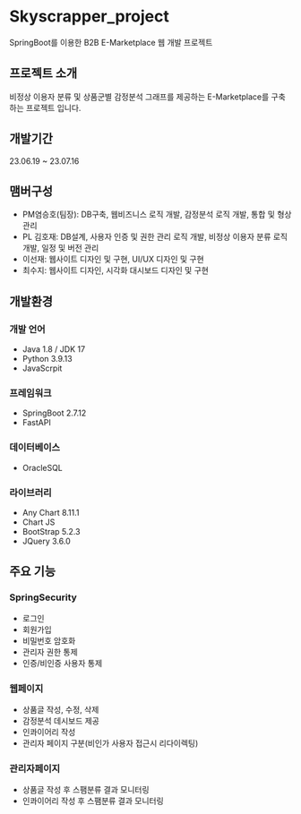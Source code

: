 # Skyscrapper_project
SpringBoot를 이용한 B2B E-Marketplace 웹 개발 프로젝트

## 프로젝트 소개
비정상 이용자 분류 및 상품군별 감정분석 그래프를 제공하는 E-Marketplace를 구축하는 프로젝트 입니다.

## 개발기간
23.06.19 ~ 23.07.16

## 맴버구성
* PM염승호(팀장): DB구축, 웹비즈니스 로직 개발, 감정분석 로직 개발, 통합 및 형상관리
* PL 김호재: DB설계, 사용자 인증 및 권한 관리 로직 개발, 비정상 이용자 분류 로직 개발, 일정 및 버전 관리
* 이선재: 웹사이트 디자인 및 구현, UI/UX 디자인 및 구현
* 최수지: 웹사이트 디자인, 시각화 대시보드 디자인 및 구현

## 개발환경
### 개발 언어
* Java 1.8 / JDK 17
* Python 3.9.13
* JavaScrpit

### 프레임워크
* SpringBoot 2.7.12
* FastAPI

### 데이터베이스
* OracleSQL

### 라이브러리
* Any Chart 8.11.1
* Chart JS
* BootStrap 5.2.3
* JQuery 3.6.0
  
## 주요 기능
### SpringSecurity
* 로그인
* 회원가입
* 비밀번호 암호화
* 관리자 권한 통제
* 인증/비인증 사용자 통제

### 웹페이지
* 상품글 작성, 수정, 삭제
* 감정분석 데시보드 제공
* 인콰이어리 작성
* 관리자 페이지 구분(비인가 사용자 접근시 리다이렉팅)

### 관리자페이지
* 상품글 작성 후 스팸분류 결과 모니터링
* 인콰이어리 작성 후 스팸분류 결과 모니터링

